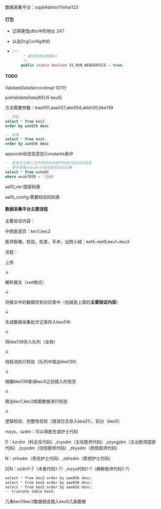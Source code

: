 数据采集平台：sqybAdmin/Yinhai123



#### 打包

- 记得更改jdbc中的地址 247

- 以及DrgConfig中的

- ```java
  /**
       * 是否启用远程接口
       */
      public static boolean IS_RUN_WEBSERVICE = true;
  ```

  



#### TODO

ValidateDataServiceImpl	127行

preValidateData(KEU5 keu5)

方法需要参数：baa001,aaa027,ake554,akb020,bke139





```sql
-- 开始
select * from kec2
order by aae036 desc

-- 结束
select * from kes5
order by aae036 desc
```



appcode状态信息在Constants表中



```sql
-- 查询平台第三方外界系统中医疗机构代码对应信息
-- 用于查看<head>头信息是否对应正确
select * from wske01
where wsakf020 = '1165'
```



aa10_ver:国家码表

aa10_config:需要校验的码表



#### 数据采集平台主要流程

主要验证内容：

中西医首页：kec1,kec2

医师医嘱，检验，检查，手术，出院小结：ket5~ket9,keu1~keu3

流程：

上传

↓

解析报文（xsd格式）

↓

将报文中的数据存到对应表中（也就是上面的**主要验证内容**）

↓

生成数据采集批次记录存入keu5中

↓

将bke139存入队列（全局）

↓

线程池执行校验（队列中取出bke139）

↓

根据bke139查询keu5之前插入的信息

↓

取出kec1,kec2病案数据进行校验

↓

逻辑校验、完整性校验（错误日志存入kea21），扣分（kes5）





mzys，szdm：可以填医生或护士代码



D：kzrdm（科主任代码）,zrysdm（主任医师代码）,zzysgjdm（主治医师国家代码）,zyysdm（住院医师代码）,zkysdm（质控医师代码）



N：zrhsdm（责任护士代码）,zkhsdm（质控护士代码）



D|N：szdm1-7（术者代码1-7）,mzys代码1-7（麻醉医师代码1-7）







```java
select * from kec2 order by aae036 desc;
select * from keu5 order by aae036 desc;
select * from kes5 order by aae036 desc;
-- truncate table kes5;

```

几条kec1/kec2数据就会插入kes5几条数据
